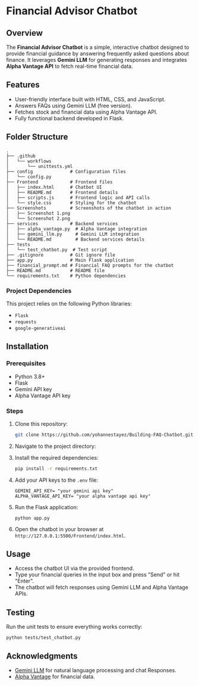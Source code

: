 # Financial Advisor Chatbot

## Overview
The **Financial Advisor Chatbot** is a simple, interactive chatbot designed to provide financial guidance by answering frequently asked questions about finance. It leverages **Gemini LLM** for generating responses and integrates **Alpha Vantage API** to fetch real-time financial data. 

## Features
- User-friendly interface built with HTML, CSS, and JavaScript.
- Answers FAQs using Gemini LLM (free version).
- Fetches stock and financial data using Alpha Vantage API.
- Fully functional backend developed in Flask.


## Folder Structure
```
.
├── .github            
│   └── workflows
│       └── unittests.yml
├── config              # Configuration files
│   └── config.py
├── Frontend            # Frontend files
│   ├── index.html      # Chatbot UI
│   ├── README.md       # Frontend details
│   ├── scripts.js      # Frontend logic and API calls
│   └── style.css       # Styling for the chatbot
├── Screenshots         # Screenshots of the chatbot in action
│   ├── Screenshot 1.png
│   └── Screenshot 2.png
├── services            # Backend services
│   ├── alpha_vantage.py  # Alpha Vantage integration
│   ├── gemini_llm.py     # Gemini LLM integration
│   └── README.md         # Backend services details
├── tests               
│   └── test_chatbot.py  # Test script
├── .gitignore          # Git ignore file
├── app.py              # Main Flask application
├── financial_prompt.md # Financial FAQ prompts for the chatbot
├── README.md           # README file
└── requirements.txt    # Python dependencies
```

### Project Dependencies

This project relies on the following Python libraries:

* `Flask`
* `requests`
* `google-generativeai`

## Installation

### Prerequisites
- Python 3.8+
- Flask
- Gemini API key
- Alpha Vantage API key

### Steps
1. Clone this repository:
   ```bash
   git clone https://github.com/yohannestayez/Building-FAQ-Chatbot.git
   ```
2. Navigate to the project directory:

3. Install the required dependencies:
   ```bash
   pip install -r requirements.txt
   ```
4. Add your API keys to the `.env` file:

   ```
   GEMINI_API_KEY= "your gemini api key"
   ALPHA_VANTAGE_API_KEY= "your alpha vantage api key"
   ```
5. Run the Flask application:

   ```
   python app.py
   ```
6. Open the chatbot in your browser at `http://127.0.0.1:5500/Frontend/index.html`.

## Usage
- Access the chatbot UI via the provided frontend.
- Type your financial queries in the input box and press "Send" or hit "Enter".
- The chatbot will fetch responses using Gemini LLM and Alpha Vantage APIs.

## Testing
Run the unit tests to ensure everything works correctly:

```
python tests/test_chatbot.py
```

## Acknowledgments
- [Gemini LLM](https://cloud.google.com/gen-ai/) for natural language processing and chat Responses.
- [Alpha Vantage](https://www.alphavantage.co/) for financial data.
